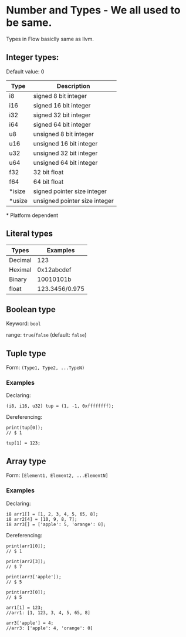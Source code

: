 # Number and Types - We all used to be same.

Types in Flow basiclly same as llvm.

## Integer types:
Default value: 0

| Type  | Description |
| ----- | ---------- |
|  i8  | signed 8 bit integer
|  i16 | signed 16 bit integer
| i32 | signed 32 bit integer
| i64 | signed 64 bit integer
|  u8 | unsigned 8 bit integer
| u16 | unsigned 16 bit integer
| u32 | unsigned 32 bit integer
| u64 | unsigned 64 bit integer
| f32 | 32 bit float
| f64 | 64 bit float
| *isize | signed pointer size integer
| *usize | unsigned pointer size integer
\* Platform dependent

## Literal types
| Types | Examples |
| ----- | ------- |
| Decimal | 123 |
| Heximal | 0x12abcdef |
| Binary | 10010101b |
| float | 123.3456/0.975 |

## Boolean type
Keyword: ```bool```

range: ```true```/```false``` (default: ```false```)

## Tuple type
Form: ```(Type1, Type2, ...TypeN)```
### Examples
Declaring:
```
(i8, i16, u32) tup = (1, -1, 0xffffffff);
```
Dereferencing:
```
print(tup[0]);
// $ 1

tup[1] = 123;
```

## Array type
Form: ```[Element1, Element2, ...ElementN]```
### Examples
Declaring:
```
i8 arr1[] = [1, 2, 3, 4, 5, 65, 8];
i8 arr2[4] = [10, 9, 8, 7];
i8 arr3[] = ['apple': 5, 'orange': 0];
```
Dereferencing:
```
print(arr1[0]);
// $ 1

print(arr2[3]);
// $ 7

print(arr3['apple']);
// $ 5

print(arr3[0]);
// $ 5

arr1[1] = 123;
//arr1: [1, 123, 3, 4, 5, 65, 8]

arr3['apple'] = 4;
//arr3: ['apple': 4, 'orange': 0]
```

